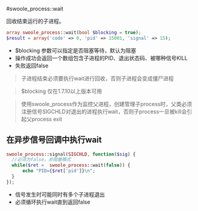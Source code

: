 #swoole_process::wait

回收结束运行的子进程。

```php
array swoole_process::wait(bool $blocking = true);
$result = array('code' => 0, 'pid' => 15001, 'signal' => 15);
```

* $blocking 参数可以指定是否阻塞等待，默认为阻塞
* 操作成功会返回一个数组包含子进程的PID、退出状态码、被哪种信号KILL
* 失败返回false

> 子进程结束必须要执行wait进行回收，否则子进程会变成僵尸进程  

> $blocking 仅在1.7.10以上版本可用  

>使用swoole_process作为监控父进程，创建管理子process时，父类必须注册信号SIGCHLD对退出的进程执行wait，否则子process一旦被kill会引起父process exit

在异步信号回调中执行wait
-----
```php
swoole_process::signal(SIGCHLD, function($sig) {
  //必须为false，非阻塞模式
  while($ret =  swoole_process::wait(false)) {
      echo "PID={$ret['pid']}\n";
  }
});
```
* 信号发生时可能同时有多个子进程退出
* 必须循环执行wait直到返回false


